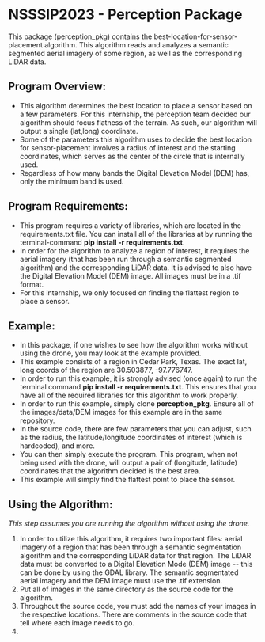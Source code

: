# NSSSIP2023 - Perception Package

This package (perception_pkg) contains the best-location-for-sensor-placement algorithm. This algorithm reads and analyzes a semantic segmented aerial imagery of some region, as well as the corresponding LiDAR data. 

## Program Overview:
- This algorithm determines the best location to place a sensor based on a few parameters. For this internship, the perception team decided our algorithm should focus flatness of the terrain. As such, our algorithm will output a single (lat,long) coordinate.
- Some of the parameters this algorithm uses to decide the best location for sensor-placement involves a radius of interest and the starting coordinates, which serves as the center of the circle that is internally used.
- Regardless of how many bands the Digital Elevation Model (DEM) has, only the minimum band is used.

## Program Requirements:
- This program requires a variety of libraries, which are located in the requirements.txt file. You can install all of the libraries at by running the terminal-command **pip install -r requirements.txt**. 
- In order for the algorithm to analyze a region of interest, it requires the aerial imagery (that has been run through a semantic segmented algorithm) and the corresponding LiDAR data. It is advised to also have the Digital Elevation Model (DEM) image. All images must be in a .tif format.
- For this internship, we only focused on finding the flattest region to place a sensor.

## Example:
- In this package, if one wishes to see how the algorithm works without using the drone, you may look at the example provided.
- This example consists of a region in Cedar Park, Texas. The exact lat, long coords of the region are 30.503877, -97.776747. 
- In order to run this example, it is strongly advised (once again) to run the terminal command **pip install -r requirements.txt**. This ensures that you have all of the required libraries for this algorithm to work properly.
- In order to run this example, simply clone **perception_pkg**. Ensure all of the images/data/DEM images for this example are in the same repository.
- In the source code, there are few parameters that you can adjust, such as the radius, the latitude/longitude coordinates of interest (which is hardcoded), and more.
- You can then simply execute the program. This program, when not being used with the drone, will output a pair of (longitude, latitude) coordinates that the algorithm decided is the best area.
- This example will simply find the flattest point to place the sensor. 

## Using the Algorithm:
*This step assumes you are running the algorithm without using the drone.*
1) In order to utilize this algorithm, it requires two important files: aerial imagery of a region that has been through a semantic segmentation algorithm and the corresponding LiDAR data for that region. The LiDAR data must be converted to a Digital Elevation Mode (DEM) image -- this can be done by using the GDAL library. The semantic segmentated aerial imagery and the DEM image must use the .tif extension.
2) Put all of images in the same directory as the source code for the algorithm.
3) Throughout the source code, you must add the names of your images in the respective locations. There are comments in the source code that tell where each image needs to go.
4) 
